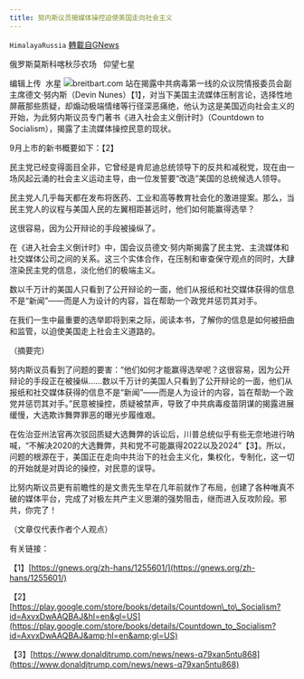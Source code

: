 ```yaml
---
title: 努内斯议员揭媒体操控迫使美国走向社会主义
---
```

`HimalayaRussia` [轉載自GNews](https://gnews.org/zh-hans/1596466/)

俄罗斯莫斯科喀秋莎农场   仰望七星

编辑上传  水星
![](https://assets.gnews.org/wp-content/uploads/2021/10/C-5.jpg)breitbart.com
站在揭露中共病毒第一线的众议院情报委员会副主席德文·努内斯（Devin Nunes）【1】，对当下美国主流媒体压制言论，选择性地屏蔽那些质疑，却煽动极端情绪等行径深恶痛绝，他认为这是美国迈向社会主义的开始，为此努内斯议员专门著书《进入社会主义倒计时》（Countdown to Socialism），揭露了主流媒体操控民意的现状。

9月上市的新书概要如下：【2】

民主党已经变得面目全非，它曾经是肯尼迪总统领导下的反共和减税党，现在由一场风起云涌的社会主义运动主导，由一位发誓要“改造”美国的总统候选人领导。

民主党人几乎每天都在发布将医药、工业和高等教育社会化的激进提案。那么，当民主党人的议程与美国人民的左翼相距甚远时，他们如何能赢得选举？

这很容易，因为公开辩论的手段被操纵了。

在《进入社会主义倒计时》中，国会议员德文·努内斯揭露了民主党、主流媒体和社交媒体公司之间的关系。这三个实体合作，在压制和审查保守观点的同时，大肆渲染民主党的信息，淡化他们的极端主义。

数以千万计的美国人只看到了公开辩论的一面，他们从报纸和社交媒体获得的信息不是“新闻”——而是人为设计的内容，旨在帮助一个政党并惩罚其对手。

在我们一生中最重要的选举即将到来之际，阅读本书，了解你的信息是如何被扭曲和监管，以迫使美国走上社会主义道路的。

（摘要完）

努内斯议员看到了问题的要害：“他们如何才能赢得选举呢？这很容易，因为公开辩论的手段正在被操纵……数以千万计的美国人只看到了公开辩论的一面，他们从报纸和社交媒体获得的信息不是“新闻”——而是人为设计的内容，旨在帮助一个政党并惩罚其对手。”民意被操控，质疑被禁声，导致了中共病毒疫苗阴谋的揭露进展缓慢，大选欺诈舞弊罪恶的曝光步履维艰。

在佐治亚州法官再次驳回质疑大选舞弊的诉讼后，川普总统似乎有些无奈地进行呐喊，“不解决2020的大选舞弊，共和党不可能赢得2022以及2024”【3】。所以，问题的根源在于，美国正在走向中共治下的社会主义化，集权化，专制化，这一切的开始就是对舆论的操控，对民意的误导。

比努内斯议员更有前瞻性的是文贵先生早在几年前就作了布局，创建了各种唯真不破的媒体平台，完成了对极左共产主义思潮的强势阻击，继而进入反攻阶段。邪共，你完了！

（文章仅代表作者个人观点）

有关链接：

【1】[https://gnews.org/zh-hans/1255601/](https://gnews.org/zh-hans/1255601/)

【2】[https://play.google.com/store/books/details/Countdown\_to\_Socialism?id=AxvxDwAAQBAJ&hl=en&gl=US](https://play.google.com/store/books/details/Countdown_to_Socialism?id=AxvxDwAAQBAJ&amp;hl=en&amp;gl=US)

【3】[https://www.donaldjtrump.com/news/news-q79xan5ntu868](https://www.donaldjtrump.com/news/news-q79xan5ntu868)
